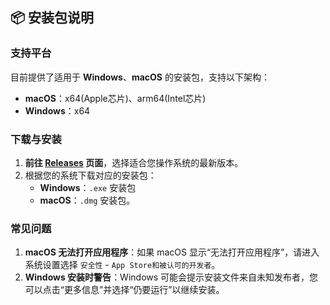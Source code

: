 ## 📦 安装包说明

### 支持平台
目前提供了适用于 **Windows**、**macOS** 的安装包，支持以下架构：
- **macOS**：x64(Apple芯片)、arm64(Intel芯片)
- **Windows**：x64

### 下载与安装
1. **前往 [Releases](https://github.com/picasuo/mc-release/releases) 页面**，选择适合您操作系统的最新版本。
2. 根据您的系统下载对应的安装包：
   - **Windows**：`.exe` 安装包
   - **macOS**：`.dmg` 安装包。

### 常见问题
1. **macOS 无法打开应用程序**：如果 macOS 显示“无法打开应用程序”，请进入系统设置选择 `安全性` - `App Store和被认可的开发者`。
2. **Windows 安装时警告**：Windows 可能会提示安装文件来自未知发布者，您可以点击“更多信息”并选择“仍要运行”以继续安装。
